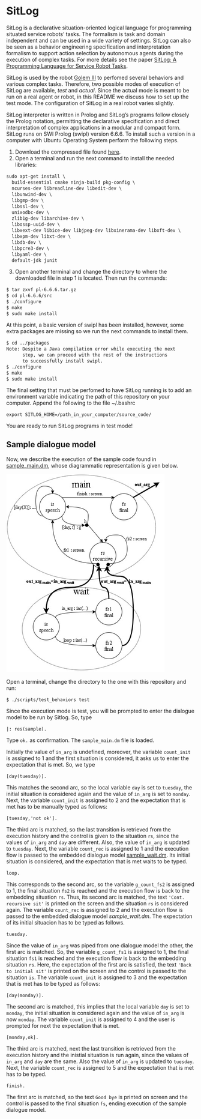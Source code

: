 # SitLog
SitLog is a declarative situation-oriented logical language for programming situated service robots’ tasks. The formalism is task and domain independent and can be used in a wide variety of settings. SitLog can also be seen as a behavior engineering specification and interpretation formalism to support action selection by autonomous agents during the execution of complex tasks. For more details see the paper [SitLog: A Programming Language for Service Robot Tasks](https://doi.org/10.5772/56906).

SitLog is used by the robot [Golem III](http://golem.iimas.unam.mx/home.php?lang=en&sec=home) to perfomed several behaviors and various complex tasks. Therefore, two possible modes of execution of SitLog are available, *test* and *actual*. Since the actual mode is meant to be run on a real agent or robot, in this README we discuss how to set up the test mode. The configuration of SitLog in a real robot varies slightly.

SitLog interpreter is written in Prolog and SitLog’s programs follow closely the Prolog notation, permitting the declarative specification and direct interpretation of complex applications in a modular and compact form. SitLog runs on SWI Prolog (swipl) version 6.6.6. To install such a version in a computer with Ubuntu Operating System perform the following steps.

   1. Download the compressed file found [here](https://www.swi-prolog.org/download/stable/src/pl-6.6.6.tar.gz). 
   2. Open a terminal and run the next command to install the needed libraries:

    sudo apt-get install \
      build-essential cmake ninja-build pkg-config \
      ncurses-dev libreadline-dev libedit-dev \
      libunwind-dev \
      libgmp-dev \
      libssl-dev \
      unixodbc-dev \
      zlib1g-dev libarchive-dev \
      libossp-uuid-dev \
      libxext-dev libice-dev libjpeg-dev libxinerama-dev libxft-dev \
      libxpm-dev libxt-dev \
      libdb-dev \
      libpcre3-dev \
      libyaml-dev \
      default-jdk junit


   3. Open another terminal and change the directory to where the downloaded file in step 1 is located. Then run the commands:

    $ tar zxvf pl-6.6.6.tar.gz
    $ cd pl-6.6.6/src
    $ ./configure
    $ make
    $ sudo make install
        

At this point, a basic version of swipl has been installed, however, some extra packages are missing so we run the next commands to install them.

    $ cd ../packages
    Note: Despite a Java compilation error while executing the next
          step, we can proceed with the rest of the instructions
          to successfully install swipl.
    $ ./configure
    $ make
    $ sudo make install


The final setting that must be perfomed to have SitLog running is to add an environment variable indicating the path of this repository on your computer. Append the following to the file ~/.bashrc

    export SITLOG_HOME=/path_in_your_computer/source_code/


You are ready to run SitLog programs in test mode!

## Sample dialogue model

Now, we describe the execution of the sample code 
found in [sample_main.dm](https://github.com/SitLog/source_code/blob/master/apps/test_behaviors/sample/sample_main.dm), whose diagrammatic representation is given below.

![Diagrammatic representation of sample dialoge model](apps/test_behaviors/sample/dm_diagram.jpg)

Open a terminal, change the directory to the one with this repository and run:

    $ ./scripts/test_behaviors test


Since the execution mode is test, you will be prompted to enter the dialogue model to be run by Sitlog. So, type

    |: res(sample).


Type ```ok.``` as confirmation. The ```sample_main.dm``` file is loaded.

Initially the value of ```in_arg``` is undefined, moreover, the variable ```count_init``` is assigned to 1 and the first situation is considered, it asks us to enter the expectation that is met. So, we type

    [day(tuesday)].

This matches the second arc, so the local variable ```day``` is set to ```tuesday```, the initial situation is considered again and the value of ```in_arg``` is set to ```monday```. Next, the variable ```count_init``` is assigned to 2 and the expectation that is met has to be manually typed as follows:

    [tuesday,'not ok'].


The third arc is matched, so the last transition is retrieved from the execution history and the control is given to the situation ```rs```, since the values of ```in_arg``` and ```day``` are different. Also, the value of ```in_arg``` is updated to ```tuesday```. Next, the variable ```count_rec``` is assigned to 1 and the execution flow is passed to the embedded dialogue model [sample_wait.dm](https://github.com/SitLog/source_code/blob/master/apps/test_behaviors/sample/sample_wait.dm). Its initial situation is considered, and the expectation that is met waits to be typed.

    loop.


This corresponds to the second arc, so the variable ```g_count_fs2``` is assigned to 1, the final situation ```fs2``` is reached and the execution flow is back to the embedding situation ```rs```. Thus, its second arc is matched, the text ```'Cont. recursive sit'``` is printed on the screen and the situation ```rs``` is considered again. The variable ```count_rec``` is assigned to 2 and the execution flow is passed to the embedded dialogue model *sample_wait.dm*. The expectation of its initial situacion has to be typed as follows.

    tuesday.


Since the value of ```in_arg``` was piped  from one dialogue model the other, the first arc is matched. So, the variable ```g_count_fs1``` is assigned to 1, the final situation ```fs1``` is reached and the execution flow is back to the embedding situation ```rs```. Here, the expectation of the first arc is satisfied, the text ```'Back to initial sit'``` is printed on the screen and the control is passed to the situation ```is```. The variable ```count_init``` is assigned to 3 and the expectation that is met has to be typed as follows:

    [day(monday)].


The second arc is matched, this implies that the local variable ```day``` is set to ```monday```, the initial situation is considered again and the value of ```in_arg``` is now ```monday```. The variable ```count_init``` is assigned to 4 and the user is prompted for next the expectation that is met.

    [monday,ok].


The third arc is matched, next the last transition is retrieved from the execution history and the inistial situation is run again, since the values of ```in_arg``` and ```day``` are the same. Also the value of ```in_arg``` is updated to ```tuesday```. Next, the variable ```count_rec``` is assigned to 5 and the expectation that is met has to be typed.

    finish.


The first arc is matched, so the text ```Good bye``` is printed on screen and the control is passed to the final situation ```fs```, ending execution of the sample dialogue model.